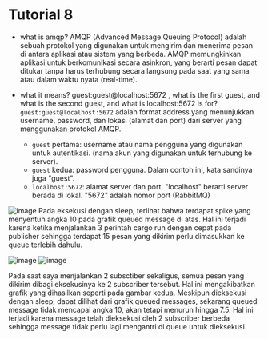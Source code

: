# Tutorial 8

* what is amqp?
  AMQP (Advanced Message Queuing Protocol) adalah sebuah protokol yang digunakan untuk mengirim dan menerima pesan di antara aplikasi atau sistem yang berbeda. AMQP memungkinkan aplikasi untuk berkomunikasi secara asinkron, yang berarti pesan dapat ditukar tanpa harus terhubung secara langsung pada saat yang sama atau dalam waktu nyata (real-time).
  

* what it means? guest:guest@localhost:5672 , what is the first guest, and what is
the second guest, and what is localhost:5672 is for?  
`guest:guest@localhost:5672` adalah format address yang menunjukkan username, password, dan lokasi (alamat dan port) dari server yang menggunakan protokol AMQP.
    * `guest` pertama: username atau nama pengguna yang digunakan untuk autentikasi. (nama akun yang digunakan untuk terhubung ke server).  
    * `guest` kedua: password pengguna. Dalam contoh ini, kata sandinya juga "guest".
    * `localhost:5672`: alamat server dan port. "localhost" berarti server berada di lokal. "5672" adalah nomor port (RabbitMQ)

![image](https://github.com/nadriha/tutorial8-subscriber/assets/116888619/b491ec2e-97d0-4c45-b012-610b64372c54)
Pada eksekusi dengan sleep, terlihat bahwa terdapat spike yang menyentuh angka 10 pada grafik queued message di atas. Hal ini terjadi karena ketika menjalankan 3 perintah cargo run dengan cepat pada publisher sehingga terdapat 15 pesan yang dikirim perlu dimasukkan ke queue terlebih dahulu.

![image](https://github.com/nadriha/tutorial8-subscriber/assets/116888619/2638d3c8-bd44-4280-8116-a0d9986dd4e8)
![image](https://github.com/nadriha/tutorial8-subscriber/assets/116888619/be399882-5062-4c3b-8758-8cf61dea1221)

Pada saat saya menjalankan 2 subsctiber sekaligus, semua pesan yang dikirim dibagi eksekusinya ke 2 subscriber tersebut. Hal ini mengakibatkan grafik yang dihasilkan seperti pada gambar kedua. Meskipun dieksekusi dengan sleep, dapat dilihat dari grafik queued messages, sekarang queued message tidak mencapai angka 10, akan tetapi menurun hingga 7.5. Hal ini terjadi karena message telah dieksekusi oleh 2 subscriber berbeda sehingga message tidak perlu lagi mengantri di queue untuk dieksekusi.

